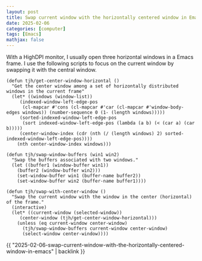 ```yaml
---
layout: post
title: Swap current window with the horizontally centered window in Emacs
date: 2025-02-06
categories: [computer]
tags: [Emacs]
mathjax: false
---
```


With a HighDPI monitor, I usually open three horizontal windows in a Emacs frame. I use the following scripts to focus on the current window by swapping it with the central window.

```elisp
(defun tjh/get-center-window-horizontal ()
  "Get the center window among a set of horizontally distributed windows in the current frame"
  (let* ((windows (window-list))
	 (indexed-window-left-edge-pos
	  (cl-mapcar #'cons (cl-mapcar #'car (cl-mapcar #'window-body-edges windows)) (number-sequence 0 (1- (length windows)))))
	 (sorted-indexed-window-left-edge-pos
	  (sort indexed-window-left-edge-pos (lambda (a b) (< (car a) (car b)))))
	 (center-window-index (cdr (nth (/ (length windows) 2) sorted-indexed-window-left-edge-pos))))
    (nth center-window-index windows)))

(defun tjh/swap-window-buffers (win1 win2)
  "Swap the buffers associated with two windows."
  (let ((buffer1 (window-buffer win1))
	(buffer2 (window-buffer win2)))
    (set-window-buffer win1 (buffer-name buffer2))
    (set-window-buffer win2 (buffer-name buffer1))))

(defun tjh/swap-with-center-window ()
  "Swap the current window with the window in the center (horizontal) of the frame."
  (interactive)
  (let* ((current-window (selected-window))
	 (center-window (tjh/get-center-window-horizontal)))
    (unless (eq current-window center-window)
      (tjh/swap-window-buffers current-window center-window)
      (select-window center-window))))
```

{{ "2025-02-06-swap-current-window-with-the-horizontally-centered-window-in-emacs" | backlink }}
